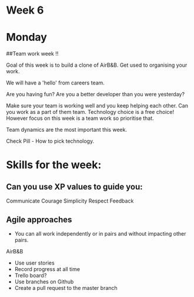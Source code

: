 # Week 6

# Monday  


##Team work week !!

Goal of this week is to build a clone of AirB&B.
Get used to organising your work.

We will have a 'hello' from careers team.

Are you having fun?
Are you a better developer than you were yesterday?

Make sure your team is working well and you keep helping each other.
Can you work as a part of them team.
Technology choice is a free choice! However focus on this week is a team work so prioritise that.

Team dynamics are the most important this week.

Check Pill - How to pick technology.

# Skills for the week:

## Can you use XP values to guide you:
Communicate
Courage
Simplicity
Respect
Feedback


## Agile approaches

- You can all work independently or in pairs and without impacting other pairs.

AirB&B
- Use user stories
- Record progress at all time
- Trello board?
- Use branches on Github
- Create a pull request to the master branch

